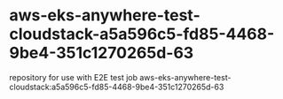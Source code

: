 # aws-eks-anywhere-test-cloudstack-a5a596c5-fd85-4468-9be4-351c1270265d-63
repository for use with E2E test job aws-eks-anywhere-test-cloudstack:a5a596c5-fd85-4468-9be4-351c1270265d-63

